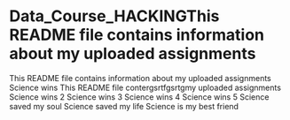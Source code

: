 # Data_Course_HACKINGThis README file contains information about my uploaded assignments
This README file contains information about my uploaded assignments
Science wins
This README file contergsrtfgsrtgmy uploaded assignments
Science wins 2
Science wins 3
Science wins 4
Science wins 5
Science saved my soul
Science saved my life
Science is my best friend
